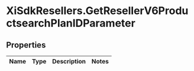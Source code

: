 # XiSdkResellers.GetResellerV6ProductsearchPlanIDParameter

## Properties

Name | Type | Description | Notes
------------ | ------------- | ------------- | -------------


